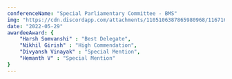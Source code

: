 ```yaml
---
conferenceName: "Special Parliamentary Committee - BMS"
img: "https://cdn.discordapp.com/attachments/1105106387865980968/1167160139569189045/blank.png"
date: "2022-05-29"
awardeeAward: {
    "Harsh Somvanshi" : "Best Delegate",
    "Nikhil Girish" : "High Commendation",
    "Divyansh Vinayak" : "Special Mention",
    "Hemanth V" : "Special Mention"
}
---
```

